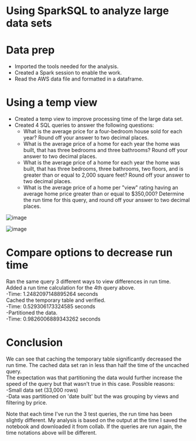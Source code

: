 # Using SparkSQL to analyze large data sets

# Data prep

- Imported the tools needed for the analysis.  
- Created a Spark session to enable the work.  
- Read the AWS data file and formatted in a dataframe.  

# Using a temp view

- Created a temp view to improve processing time of the large data set.  
- Created 4 SQL queries to answer the following questions:  
    - What is the average price for a four-bedroom house sold for each year? Round off your answer to two decimal places.  
    - What is the average price of a home for each year the home was built, that has three bedrooms and three bathrooms? Round off your answer to two decimal places.  
    - What is the average price of a home for each year the home was built, that has three bedrooms, three bathrooms, two floors, and is greater than or equal to 2,000 square feet? Round off your answer to two decimal places.  
    - What is the average price of a home per "view" rating having an average home price greater than or equal to $350,000? Determine the run time for this query, and round off your answer to two decimal places.  

![image](https://github.com/user-attachments/assets/d3226573-d135-4d66-accf-235a2992a87e)

![image](https://github.com/user-attachments/assets/142fec24-1ac2-4640-b5a5-baaf02667679)


# Compare options to decrease run time

Ran the same query 3 different ways to view differences in run time.  
Added a run time calculation for the 4th query above.  
    -Time: 1.2482097148895264 seconds      
Cached the temporary table and verified.  
    -Time: 0.529306173324585 seconds      
-Partitioned the data.  
    -Time: 0.9826006889343262 seconds  

# Conclusion

We can see that caching the temporary table significantly decreased the run time. The cached data set ran in less than half the time of the uncached query.  
The expectation was that partitioning the data would further increase the speed of the query but that wasn't true in this case. 
Possible reasons:  
    -Small data set (33,000 rows)  
    -Data was partitioned on 'date built' but the was grouping by views and filtering by price.  

Note that each time I've run the 3 test queries, the run time has been slightly different. My analysis is based on the output at the time I saved the notebook and downloaded it from collab. If the queries are run again, the time notations above will be different.  
